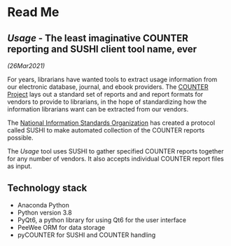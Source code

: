 # Read Me
## _Usage_ - The least imaginative COUNTER reporting and SUSHI client tool name, ever

_(26Mar2021)_

For years, librarians have wanted tools to extract usage information from our electronic database, journal, and ebook providers. The [COUNTER Project](https://counterproject.org/) lays out a standard set of reports and and report formats for vendors to provide to librarians, in the hope of standardizing how the information librarians want can be extracted from our vendors.

The [National Information Standards Organization](https://niso.org) has created a protocol called SUSHI to make automated collection of the COUNTER reports possible.

The _Usage_ tool uses SUSHI to gather specified COUNTER reports together for any number of vendors. It also accepts individual COUNTER report files as input.

## Technology stack

* Anaconda Python
* Python version 3.8
* PyQt6, a python library for using Qt6 for the user interface
* PeeWee ORM for data storage
* pyCOUNTER for SUSHI and COUNTER handling